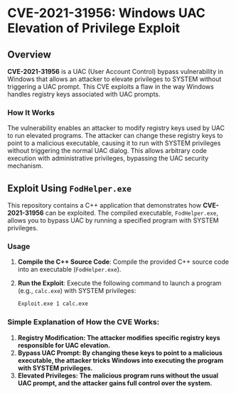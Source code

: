 # CVE-2021-31956: Windows UAC Elevation of Privilege Exploit

## Overview
**CVE-2021-31956** is a UAC (User Account Control) bypass vulnerability in Windows that allows an attacker to elevate privileges to SYSTEM without triggering a UAC prompt. This CVE exploits a flaw in the way Windows handles registry keys associated with UAC prompts.

### How It Works
The vulnerability enables an attacker to modify registry keys used by UAC to run elevated programs. The attacker can change these registry keys to point to a malicious executable, causing it to run with SYSTEM privileges without triggering the normal UAC dialog. This allows arbitrary code execution with administrative privileges, bypassing the UAC security mechanism.

## Exploit Using `FodHelper.exe`

This repository contains a C++ application that demonstrates how **CVE-2021-31956** can be exploited. The compiled executable, `FodHelper.exe`, allows you to bypass UAC by running a specified program with SYSTEM privileges.

### Usage

1. **Compile the C++ Source Code**: Compile the provided C++ source code into an executable (`FodHelper.exe`).
2. **Run the Exploit**: Execute the following command to launch a program (e.g., `calc.exe`) with SYSTEM privileges:

   ```bash
   Exploit.exe 1 calc.exe

### Simple Explanation of How the CVE Works:
1. **Registry Modification: The attacker modifies specific registry keys responsible for UAC elevation.**
2. **Bypass UAC Prompt: By changing these keys to point to a malicious executable, the attacker tricks Windows into executing the program with SYSTEM privileges.**
3. **Elevated Privileges: The malicious program runs without the usual UAC prompt, and the attacker gains full control over the system.**

